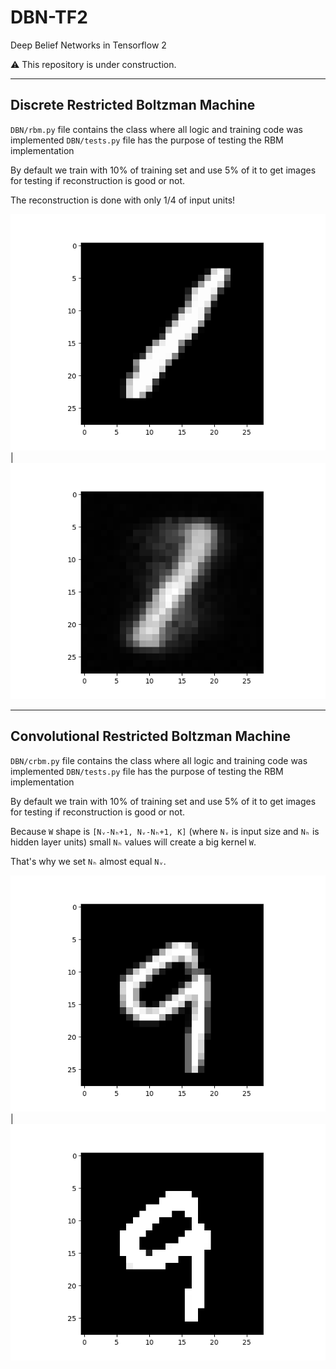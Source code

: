 # DBN-TF2
Deep Belief Networks in Tensorflow 2


⚠️ This repository is under construction.

<hr>

## Discrete Restricted Boltzman Machine
`DBN/rbm.py` file contains the class where all logic and training code was implemented
`DBN/tests.py` file has the purpose of testing the RBM implementation

By default we train with 10% of training set and use 5% of it to get images for testing if reconstruction is  good or not.

The reconstruction is done with only 1/4 of input units!

![Original Image](images/rbm_train_img.png) | ![Reconstructed Image](images/rbm_test_img.png)


<hr>

## Convolutional Restricted Boltzman Machine
`DBN/crbm.py` file contains the class where all logic and training code was implemented
`DBN/tests.py` file has the purpose of testing the RBM implementation

By default we train with 10% of training set and use 5% of it to get images for testing if reconstruction is  good or not.

Because `W` shape is `[Nᵥ-Nₕ+1, Nᵥ-Nₕ+1, K]` (where `Nᵥ` is input size and `Nₕ` is hidden layer units) small `Nₕ` values will create a big kernel `W`. 

That's why we set `Nₕ` almost equal `Nᵥ`.

![Original Image](images/crbm_train_img.png) | ![Reconstructed Image](images/crbm_test_img.png)